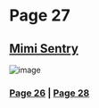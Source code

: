 # Page 27
## [Mimi Sentry](https://discord.com/channels/512287844258021376/1132040858343059638/1197313150656188496)
![image](https://github.com/SleepDeprivedGaming/voicesoftheprinter/assets/155120018/7fe74c03-cd9b-4ad6-a64a-76b3bef87c3e)







### [Page 26](https://github.com/madrod228/voicesoftheprinter/blob/main/Page%2026.md)  | [Page 28](https://github.com/madrod228/voicesoftheprinter/blob/main/Page%2028.md)
